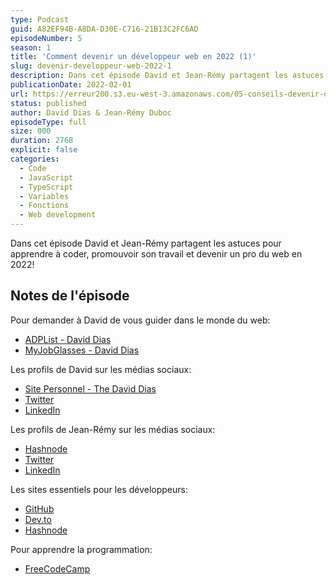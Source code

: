 ```yaml
---
type: Podcast
guid: A82EF94B-A8DA-D30E-C716-21B13C2FC6AD
episodeNumber: 5
season: 1
title: 'Comment devenir un développeur web en 2022 (1)'
slug: devenir-developpeur-web-2022-1
description: Dans cet épisode David et Jean-Rémy partagent les astuces pour apprendre à coder, promouvoir son travail et devenir un pro du web en 2022!
publicationDate: 2022-02-01
url: https://erreur200.s3.eu-west-3.amazonaws.com/05-conseils-devenir-developpeur-web-2022-1.mp3
status: published
author: David Dias & Jean-Rémy Duboc
episodeType: full
size: 000
duration: 2768
explicit: false
categories:
  - Code
  - JavaScript
  - TypeScript
  - Variables
  - Fonctions
  - Web development
---
```


Dans cet épisode David et Jean-Rémy partagent les astuces pour apprendre à coder, promouvoir son travail et devenir un pro du web en 2022!

## Notes de l'épisode

Pour demander à David de vous guider dans le monde du web:

- [ADPList - David Dias](https://adplist.org/mentors/david-dias)
- [MyJobGlasses - David Dias](https://ddias.run/myjobglasses)

Les profils de David sur les médias sociaux:

- [Site Personnel - The David Dias](https://thedaviddias.dev/)
- [Twitter](https://twitter.com/TheDavidDias)
- [LinkedIn](https://www.linkedin.com/in/thedaviddias/)

Les profils de Jean-Rémy sur les médias sociaux:

- [Hashnode](https://dataille.hashnode.dev/)
- [Twitter](https://twitter.com/JeanRemyDuboc)
- [LinkedIn](https://www.linkedin.com/in/jeanremyduboc/)

Les sites essentiels pour les développeurs:

- [GitHub](https://github.com/)
- [Dev.to](https://dev.to/)
- [Hashnode](https://hashnode.com/)

Pour apprendre la programmation:

- [FreeCodeCamp](https://www.freecodecamp.org/)

